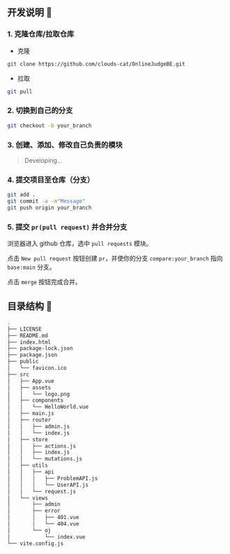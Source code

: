 ## 开发说明 :rocket:

### 1. 克隆仓库/拉取仓库

+ 克隆

```bash
git clone https://github.com/clouds-cat/OnlineJudgeBE.git
```

+ 拉取

```bash
git pull
```

### 2. 切换到自己的分支

```bash
git checkout -b your_branch
```

### 3. 创建、添加、修改自己负责的模块

> Developing…

### 4. 提交项目至仓库（分支）

```bash
git add .
git commit -a -m"Message"
git push origin your_branch
```

### 5. 提交 `pr(pull request)` 并合并分支

浏览器进入 github 仓库，选中 `pull requests` 模块。

点击 `New pull request` 按钮创建 `pr`，并使你的分支 `compare:your_branch` 指向 `base:main` 分支。

点击 `merge` 按钮完成合并。

## 目录结构 :evergreen_tree:

```bash
.
├── LICENSE
├── README.md
├── index.html
├── package-lock.json
├── package.json
├── public
│   └── favicon.ico
├── src
│   ├── App.vue
│   ├── assets
│   │   └── logo.png
│   ├── components
│   │   └── HelloWorld.vue
│   ├── main.js
│   ├── router
│   │   ├── admin.js
│   │   └── index.js
│   ├── store
│   │   ├── actions.js
│   │   ├── index.js
│   │   └── mutations.js
│   ├── utils
│   │   ├── api
│   │   │   ├── ProblemAPI.js
│   │   │   └── UserAPI.js
│   │   └── request.js
│   └── views
│       ├── admin
│       ├── error
│       │   ├── 401.vue
│       │   └── 404.vue
│       └── oj
│           └── index.vue
└── vite.config.js
```

